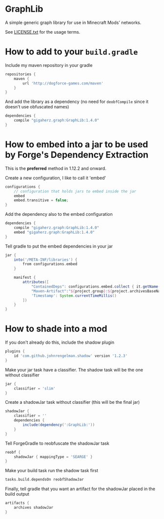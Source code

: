 # GraphLib
A simple generic graph library for use in Minecraft Mods' networks.

See [LICENSE.txt](LICENSE.txt) for the usage terms.

# How to add to your `build.gradle`

Include my maven repository in your gradle
```gradle
repositories {
    maven {
        url 'http://dogforce-games.com/maven'
    }
}
```

And add the library as a dependency (no need for `deobfCompile` since it doesn't use obfuscated names) 
```gradle
dependencies {
    compile "gigaherz.graph:GraphLib:1.4.0"
}
```

# How to embed into a jar to be used by Forge's Dependency Extraction
This is the **preferred** method in 1.12.2 and onward.

Create a new configuration, I like to call it 'embed'
```gradle
configurations {
    // configuration that holds jars to embed inside the jar
    embed
    embed.transitive = false;
}
```

Add the dependency also to the embed configuration
```gradle
dependencies {
    compile "gigaherz.graph:GraphLib:1.4.0"
    embed "gigaherz.graph:GraphLib:1.4.0"
}
```

Tell gradle to put the embed dependencies in your jar
```gradle
jar {
    into('/META-INF/libraries') {
        from configurations.embed
    }

    manifest {
        attributes([
            "ContainedDeps": configurations.embed.collect { it.getName() }.join(' '),
            "Maven-Artifact":"${project.group}:${project.archivesBaseName}:${project.version}",
            'Timestamp': System.currentTimeMillis()
        ])
    }
}
```

# How to shade into a mod

If you don't already do this, include the shadow plugin
```gradle
plugins {
    id 'com.github.johnrengelman.shadow' version '1.2.3'
}
```

Make your jar task have a classifier. The shadow task will be the one without classifier 
```gradle
jar {
    classifier = 'slim'
}
```

Create a shadowJar task without classifier (this will be the final jar) 
```gradle
shadowJar {
    classifier = ''
    dependencies {
        include(dependency(':GraphLib:'))
    }
}
```

Tell ForgeGradle to reobfuscate the shadowJar task 
```gradle
reobf {
    shadowJar { mappingType = 'SEARGE' }
}

```

Make your build task run the shadow task first
```gradle
tasks.build.dependsOn reobfShadowJar
```

Finally, tell gradle that you want an artifact for the shadowJar placed in the build output
```gradle
artifacts {
    archives shadowJar
}
```
